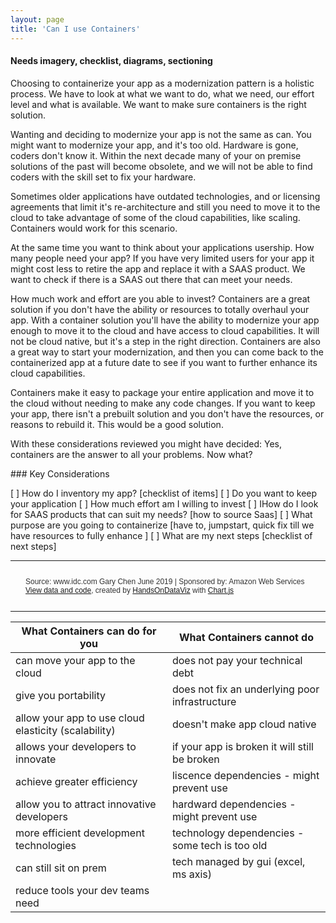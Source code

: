 ```yaml
---
layout: page
title: 'Can I use Containers'
---
```


#### Needs imagery, checklist, diagrams, sectioning 

Choosing to containerize your app as a modernization pattern is a holistic process. We have to look at what we want to do, what we need, our effort level and what is available. We want to make sure containers is the right solution.  

Wanting and deciding to modernize your app is not the same as can. You might want to modernize your app, and it's too old. Hardware is gone, coders don't know it. Within the next decade many of your on premise solutions of the past will become obsolete, and we will not be able to find coders with the skill set to fix your hardware. 

Sometimes older applications have outdated technologies, and or licensing agreements that limit it's re-architecture and still you need to move it to the cloud to take advantage of some of the cloud capabilities, like scaling. Containers would work for this scenario.  

At the same time you want to think about your applications usership. How many people need your app?  If you have very limited users for your app it might cost less to retire the app and replace it with a SAAS product. We want to check if there is a SAAS out there that can meet your needs.  

How much work and effort are you able to invest? Containers are a great solution if you don't have the ability or resources to totally overhaul your app. With a container solution you'll have the ability to modernize your app enough to move it to the cloud and have access to cloud capabilities. It will not be cloud native, but it's a step in the right direction. Containers are also a great way to start your modernization, and then you can come back to the containerized app at a future date to see if you want to further enhance its cloud capabilities.  

Containers make it easy to package your entire application and move it to the cloud without needing to make any code changes. If you want to keep your app, there isn't a prebuilt solution and you don't have the resources, or reasons to rebuild it. This would be a good solution.  

With these considerations reviewed you might have decided: Yes, containers are the answer to all your problems. Now what?  

\### Key Considerations 

[ ] How do I inventory my app? [checklist of items] 
[ ] Do you want to keep your application 
[ ] How much effort am I willing to invest 
[ ] IHow do I look for SAAS products that can suit my needs? [how to source Saas] 
[ ] What purpose are you going to containerize [have to, jumpstart, quick fix till we have resources to fully enhance ] 
[ ] What are my next steps [checklist of next steps] 

- - -
 <head>
    <!-- Load jQuery -->
    <script src="https://cdnjs.cloudflare.com/ajax/libs/jquery/3.4.1/jquery.min.js"></script>
    <!-- Load Chart.js -->
    <script src="https://cdnjs.cloudflare.com/ajax/libs/Chart.js/2.8.0/Chart.bundle.min.js"></script>
    <!-- Load PapaParse to read csv files -->
    <script src="https://cdnjs.cloudflare.com/ajax/libs/PapaParse/5.1.0/papaparse.min.js"></script>
  </head>

  <body>
    <canvas id="container" style="width:100%; height:400px;"></canvas>

<link rel=href>
    <p style="font-family: Helvetica; color: #333; padding: 1em 2em; font-size: 12px">
      Source: www.idc.com Gary Chen June 2019 | Sponsored by: Amazon Web Services 
      <br>
      <a href="https://github.com/HandsOnDataViz/chartjs-bar">View data and code</a>,
      created by <a href="https://handsondataviz.org/">HandsOnDataViz</a>
      with <a href="https://www.chartjs.org/">Chart.js</a>
    </p>
    <script src="/js/script.js"></script>
  </body>
  
- - - 

|  What Containers can do for you                    | What Containers cannot do         |
| --------------------------                   | -------------------------- |
|  can move your app to the cloud              | does not pay your technical debt  |
|  give you portability                        | does not fix an underlying poor infrastructure|
|  allow your app to use cloud elasticity (scalability) | doesn't make app cloud native |
|  allows your developers to innovate          | if your app is broken it will still be broken |
|  achieve greater efficiency                  | liscence dependencies - might prevent use |
|  allow you to attract innovative developers  | hardward dependencies - might prevent use |
|  more efficient development technologies     | technology dependencies - some tech is too old |
|  can still sit on prem                       | tech managed by gui (excel, ms axis) |
|  reduce tools your dev teams need            |                            |
<br>